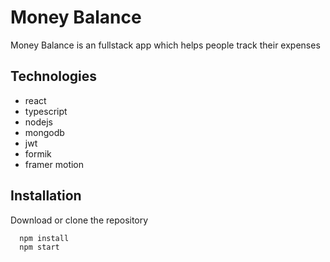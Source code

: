 # Money Balance

Money Balance is an fullstack app which helps people track their expenses

## Technologies

- react
- typescript
- nodejs
- mongodb
- jwt
- formik
- framer motion

## Installation

Download or clone the repository

```bash
  npm install
  npm start
```
